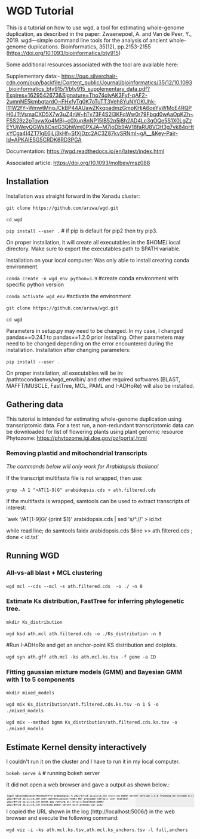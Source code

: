 # WGD Tutorial
This is a tutorial on how to use wgd, a tool for estimating whole-genome duplication, as described in the paper: Zwaenepoel, A. and Van de Peer, Y., 2019. wgd—simple command line tools for the analysis of ancient whole-genome duplications. Bioinformatics, 35(12), pp.2153-2155 (https://doi.org/10.1093/bioinformatics/bty915)

Some additional resources associated with the tool are available here: 

Supplementary data:- https://oup.silverchair-cdn.com/oup/backfile/Content_public/Journal/bioinformatics/35/12/10.1093_bioinformatics_bty915/1/bty915_supplementary_data.pdf?Expires=1629542673&Signature=Tho74olvAK3Fyf-qAF2-2umnNE5kmbqtardO~FHxfyTg0K7oTuTT3Veh8YuNYGKUhk-l11W2fY~WmwtMngJCkBP44AUawZKkqpadmzGmpKHjA6oeYyWMoE4RQPH0JTtVsmaCXD5X7w3uZ4nW~hTv73F4S2I3KFqWw0r79Fbqd0wAaOpKZh~FSS29z2pTovwXo4MBj~c0Xup8nNP15lB52p5j8h2AD4Lc3gOQe5S1X0LgZzEYUjWeyQGWs8OsdG3QhWmj0PXJA~M7joDb9AV18faRU8VCH3g7vk84pHtxYCga4l4ZT7lgE6jLj3kHf~SfXjDzc2AC3Z87kvSRNmI~gA__&Key-Pair-Id=APKAIE5G5CRDK6RD3PGA

Documentation: https://wgd.readthedocs.io/en/latest/index.html

Associated article: https://doi.org/10.1093/molbev/msz088

## Installation
Installation was straight forward in the Xanadu cluster: 

`git clone https://github.com/arzwa/wgd.git`

`cd wgd`

`pip install --user .`  # if pip is default for pip2 then try pip3.

On proper installation, it will create all executables in the $HOME/.local directory. Make sure to export the executables path to $PATH variable.

Installation on your local computer:  Was only able to install creating conda environment. 

`conda create -n wgd_env python=3.9`  #create conda environment with specific python version

`conda activate wgd_env` #activate the environment

`git clone https://github.com/arzwa/wgd.git`

`cd wgd`

Parameters in setup.py may need to be changed. In my case, I changed pandas==0.24.1 to pandas==1.2.0 prior installing.
Other parameters may need to be changed depending on the error encountered during the installation.
Installation after changing parameters:

`pip install --user .`

On proper installation, all executables will be in: /pathtocondaenvs/wgd_env/bin/ and other required softwares (BLAST, MAFFT/MUSCLE, FastTree, MCL, PAML and I-ADHoRe) will also be installed.

## Gathering data
This tutorial is intended for estimating whole-genome duplication using transcriptomic data. 
For a test run, a non-redundant transcriptomic data can be downloaded for list of flowering plants using plant genomic resource Phytozome:
https://phytozome.jgi.doe.gov/pz/portal.html

### Removing plastid and mitochondrial transcripts
*The commands below will only work for Arabidopsis thaliana!*

If the transcript multifasta file is not wrapped, then use:

`grep -A 1 ">AT[1-9]G" arabidopsis.cds > ath.filtered.cds`

If the multifasta is wrapped, samtools can be used to extract transcripts of interest:

`awk '/AT[1-9]G/ {print $1}' arabidopsis.cds | sed 's/^.//' > id.txt

while read line;
        do
	samtools faidx arabidopsis.cds $line >> ath.filtered.cds ;
done < id.txt`

## Running WGD
### All-vs-all blast + MCL clustering

`wgd mcl --cds --mcl -s ath.filtered.cds  -o ./ -n 8`

### Estimate Ks distribution, FastTree for inferring phylogenetic tree. 
`mkdir Ks_distribution`

`wgd ksd ath.mcl ath.filtered.cds -o ./Ks_distribution -n 8`

#Run I-ADHoRe and get an anchor-point KS distribution and dotplots.

`wgd syn ath.gff ath.mcl -ks ath.mcl.ks.tsv -f gene -a ID`

### Fitting gaussian mixture models (GMM) and Bayesian GMM with 1 to 5 components

`mkdir mixed_models`

`wgd mix Ks_distribution/ath.filtered.cds.ks.tsv -n 1 5 -o ./mixed_models`

`wgd mix --method bgmm Ks_distribution/ath.filtered.cds.ks.tsv -o ./mixed_models`

## Estimate Kernel density interactively
I couldn't run it on the cluster and I have to run it in my local computer.

`bokeh serve &` # running bokeh server

It did not open a web browser and gave a output as shown below.:

![alt text](https://github.com/bshrestha0/WGD_tutorial/blob/main/bokeh_server_log.png)
I copied the URL shown in the log (http://localhost:5006/) in the web browser and execute the following command:

`wgd viz -i -ks ath.mcl.ks.tsv,ath.mcl.ks_anchors.tsv -l full,anchors`
